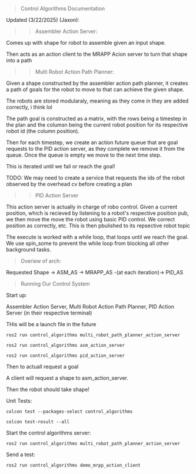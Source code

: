 > Control Algorithms Documentation

Updated (3/22/2025) (Jaxon):


>> Assembler Action Server:

Comes up with shape for robot to assemble given an input shape. 

Then acts as an action client to the MRAPP Acion server to turn that shape into a path

>> Multi Robot Action Path Planner:

Given a shape constructed by the assembler action path planner, it creates a path of goals for the robot to move to that can achieve the given shape.

The robots are stored modularaly, meaning as they come in they are added correctly, i think lol

The path goal is constructed as a matrix, with the rows being a timestep in the plan and the columsn being the current robot position for its respective robot id (the column position).

Then for each timestep, we create an action future queue that are goal requests to the PID action server, as they complete we remove it from the queue. Once the queue is empty we move to the next time step. 

This is iterated until we fail or reach the goal!

TODO: We may need to create a service that requests the ids of the robot observed by the overhead cv before creating a plan 

>> PID Action Server

This action server is actually in charge of robo control. Given a current position, which is recieved by listening to a robot's respective position pub, we then move the move the robot using basic PID control. We correct position as correctly, etc. This is then pbulished to its repsective robot topic

The execute is worked with a while loop, that loops until we reach the goal. We use spin_some to prevent the while loop from blocking all other background tasks.


> Overiew of arch:

Requested Shape -> ASM_AS -> MRAPP_AS -(at each iteration)-> PID_AS


> Running Our Control System

Start up: 

Assembler Action Server, Multi Robot Action Path Planner, PID Action Server (in their respective terminal)

THis will be a launch file in the future

```
ros2 run control_algorithms multi_robot_path_planner_action_server

ros2 run control_algorithms asm_action_server

ros2 run control_algorithms pid_action_server
```

Then to actuall request a goal

A client will request a shape to asm_action_server. 

Then the robot should take shape!



Unit Tests: 
```
colcon test --packages-select control_algorithms

colcon test-result --all
```




Start the control algorithms server:

```
ros2 run control_algorithms multi_robot_path_planner_action_server
```

Send a test:

```
ros2 run control_algorithms demo_mrpp_action_client
```



